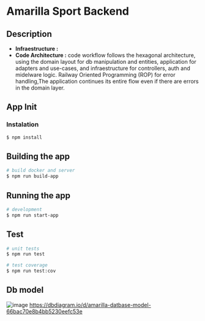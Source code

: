 # Amarilla Sport Backend 

## Description

- **Infraestructure :**
- **Code Architecture :** code workflow follows the hexagonal architecture, using the domain layout for db manipulation and entities, application for adapters and use-cases, and infraestructure for controllers, auth and midelware logic. Railway Oriented Programming (ROP) for error handling,The application continues its entire flow even if there are errors in the domain layer.

## App Init

### Instalation
```bash
$ npm install
```

## Building the app

```bash
# build docker and server
$ npm run build-app
```

## Running the app

```bash
# development
$ npm run start-app
```

## Test

```bash
# unit tests
$ npm run test

# test coverage
$ npm run test:cov
```

## Db model
![image](https://github.com/user-attachments/assets/47e0d7d4-b42d-4acd-a968-6c7d1065c3f5)
https://dbdiagram.io/d/amarilla-datbase-model-66bac70e8b4bb5230eefc53e

